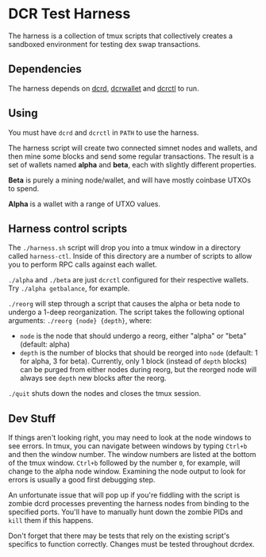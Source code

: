 # DCR Test Harness

The harness is a collection of tmux scripts that collectively creates a
sandboxed environment for testing dex swap transactions.

## Dependencies

The harness depends on [dcrd](https://github.com/decred/dcrd), [dcrwallet](https://github.com/decred/dcrwallet) and [dcrctl](https://github.com/decred/dcrd/tree/master/cmd/dcrctl) to run.

## Using

You must have `dcrd` and `dcrctl` in `PATH` to use the harness.

The harness script will create two connected simnet nodes and wallets, and
then mine some blocks and send some regular transactions. The result is a set of
wallets named **alpha** and **beta**, each with slightly different properties.

**Beta** is purely a mining node/wallet, and will have mostly coinbase
UTXOs to spend.

**Alpha** is a wallet with a range of UTXO values.

## Harness control scripts

The `./harness.sh` script will drop you into a tmux window in a directory
called `harness-ctl`. Inside of this directory are a number of scripts to
allow you to perform RPC calls against each wallet.

`./alpha` and `./beta` are just `dcrctl` configured for their respective
wallets.
Try `./alpha getbalance`, for example.

`./reorg` will step through a script that causes the alpha or beta node to
undergo a 1-deep reorganization. The script takes the following optional
arguments: `./reorg {node} {depth}`, where:
- `node` is the node that should undergo a reorg, either "alpha" or "beta" (default: alpha)
- `depth` is the number of blocks that should be reorged into `node` (default: 1 for alpha, 3 for beta).
Currently, only 1 block (instead of `depth` blocks) can be purged from either
nodes during reorg, but the reorged node will always see `depth` new blocks
after the reorg.

`./quit` shuts down the nodes and closes the tmux session.

## Dev Stuff

If things aren't looking right, you may need to look at the node windows to
see errors. In tmux, you can navigate between windows by typing `Ctrl+b` and
then the window number. The window numbers are listed at the bottom
of the tmux window. `Ctrl+b` followed by the number `0`, for example, will
change to the alpha node window. Examining the node output to look for errors
is usually a good first debugging step.

An unfortunate issue that will pop up if you're fiddling with the script is
zombie dcrd processes preventing the harness nodes from binding to the
specified ports. You'll have to manually hunt down the zombie PIDs and `kill`
them if this happens.

Don't forget that there may be tests that rely on the existing script's
specifics to function correctly. Changes must be tested throughout dcrdex.
